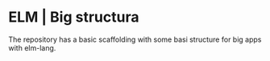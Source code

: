 # ELM | Big structura

The repository has a basic scaffolding with some basi structure for big apps with elm-lang.